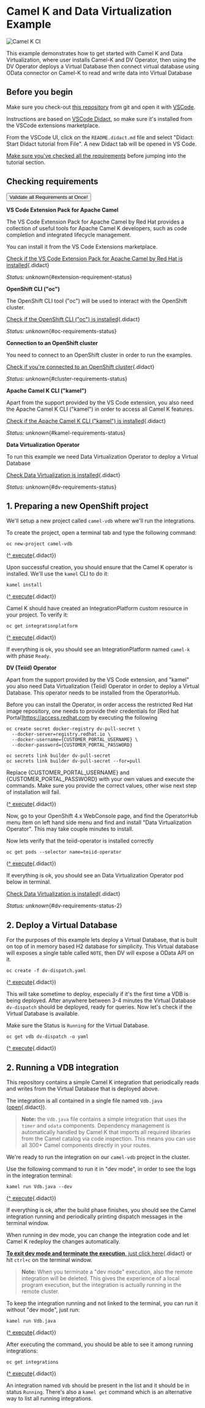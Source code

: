 # Camel K and Data Virtualization Example

![Camel K CI](https://github.com/openshift-integration/camel-k-example-basic/workflows/Camel%20K%20CI/badge.svg)

This example demonstrates how to get started with Camel K and Data Virtualization, where user installs Camel-K and DV Operator, then using the DV Operator deploys a Virtual Database then connect virtual database using OData connector on Camel-K to read and write data into Virtual Database

## Before you begin

Make sure you check-out [this repository](https://github.com/openshift-integration/camel-k-example-vdb) from git and open it with [VSCode](https://code.visualstudio.com/).

Instructions are based on [VSCode Didact](https://github.com/redhat-developer/vscode-didact), so make sure it's installed
from the VSCode extensions marketplace.

From the VSCode UI, click on the `README.didact.md` file and select "Didact: Start Didact tutorial from File". A new Didact tab will be opened in VS Code.

[Make sure you've checked all the requirements](./requirements.didact.md) before jumping into the tutorial section.

## Checking requirements

<a href='didact://?commandId=vscode.didact.validateAllRequirements' title='Validate all requirements!'><button>Validate all Requirements at Once!</button></a>

**VS Code Extension Pack for Apache Camel**

The VS Code Extension Pack for Apache Camel by Red Hat provides a collection of useful tools for Apache Camel K developers,
such as code completion and integrated lifecycle management.

You can install it from the VS Code Extensions marketplace.

[Check if the VS Code Extension Pack for Apache Camel by Red Hat is installed](didact://?commandId=vscode.didact.extensionRequirementCheck&text=extension-requirement-status$$redhat.apache-camel-extension-pack&completion=Camel%20extension%20pack%20is%20available%20on%20this%20system. "Checks the VS Code workspace to make sure the extension pack is installed"){.didact}

_Status: unknown_{#extension-requirement-status}

**OpenShift CLI ("oc")**

The OpenShift CLI tool ("oc") will be used to interact with the OpenShift cluster.

[Check if the OpenShift CLI ("oc") is installed](didact://?commandId=vscode.didact.cliCommandSuccessful&text=oc-requirements-status$$oc%20help "Tests to see if `oc help` returns a 0 return code"){.didact}

_Status: unknown_{#oc-requirements-status}

**Connection to an OpenShift cluster**

You need to connect to an OpenShift cluster in order to run the examples.

[Check if you're connected to an OpenShift cluster](didact://?commandId=vscode.didact.requirementCheck&text=cluster-requirements-status$$oc%20get%20project$$NAME&completion=OpenShift%20is%20connected. "Tests to see if `kamel version` returns a result"){.didact}

_Status: unknown_{#cluster-requirements-status}

**Apache Camel K CLI ("kamel")**

Apart from the support provided by the VS Code extension, you also need the Apache Camel K CLI ("kamel") in order to
access all Camel K features.

[Check if the Apache Camel K CLI ("kamel") is installed](didact://?commandId=vscode.didact.requirementCheck&text=kamel-requirements-status$$kamel%20version$$Camel%20K%20Client&completion=Apache%20Camel%20K%20CLI%20is%20available%20on%20this%20system. "Tests to see if `kamel version` returns a result"){.didact}

_Status: unknown_{#kamel-requirements-status}

**Data Virtualization Operator**

To run this example we need Data Virtualization Operator to deploy a Virtual Database

[Check Data Virtualization is installed](didact://?commandId=vscode.didact.requirementCheck&text=dv-requirements-status$$oc%20get%20pods%20--selector%20name%3Dteiid-operator$$teiid-operator-&completion=Data%20Virtualization%20is%20available%20on%20this%20system. "Tests to see if `oc get pods --selector name=teiid-operator` returns a result"){.didact}

_Status: unknown_{#dv-requirements-status}

## 1. Preparing a new OpenShift project

We'll setup a new project called `camel-vdb` where we'll run the integrations.

To create the project, open a terminal tab and type the following command:

```
oc new-project camel-vdb
```

([^ execute](didact://?commandId=vscode.didact.sendNamedTerminalAString&text=camelTerm$$oc%20new-project%20camel-vdb&completion=New%20project%20creation. "Opens a new terminal and sends the command above"){.didact})

Upon successful creation, you should ensure that the Camel K operator is installed. We'll use the `kamel` CLI to do it:

```
kamel install
```

([^ execute](didact://?commandId=vscode.didact.sendNamedTerminalAString&text=camelTerm$$kamel%20install&completion=Camel%20K%20operator%20installation. "Opens a new terminal and sends the command above"){.didact})

Camel K should have created an IntegrationPlatform custom resource in your project. To verify it:

```
oc get integrationplatform
```

([^ execute](didact://?commandId=vscode.didact.sendNamedTerminalAString&text=camelTerm$$oc%20get%20integrationplatform&completion=Camel%20K%20integration%20platform%20verification. "Opens a new terminal and sends the command above"){.didact})

If everything is ok, you should see an IntegrationPlatform named `camel-k` with phase `Ready`.

**DV (Teiid) Operator**

Apart from the support provided by the VS Code extension, and "kamel" you also need Data Virtualization (Teiid) Operator in order to deploy a Virtual Database. This operator needs to be installed from the OperatorHub.

Before you can install the Operator, in order access the restricted Red Hat image repository, one needs to provide their credentials for [Red hat Portal]https://access.redhat.com by executing the following

```
oc create secret docker-registry dv-pull-secret \
  --docker-server=registry.redhat.io \
  --docker-username={CUSTOMER_PORTAL_USERNAME} \
  --docker-password={CUSTOMER_PORTAL_PASSWORD}

oc secrets link builder dv-pull-secret
oc secrets link builder dv-pull-secret --for=pull
```

Replace {CUSTOMER_PORTAL_USERNAME} and {CUSTOMER_PORTAL_PASSWORD} with your own values and execute the commands. Make sure you provide the correct values, other wise next step of installation will fail.

([^ execute](didact://?commandId=vscode.didact.sendNamedTerminalAString&text=camelTerm$$echo%20%22%5Cn%5Cn%22%20%26%26echo%20%22Enter%20username%20for%20%27registry.redhat.io%27%20and%20press%20%5BENTER%5D%3A%20%22%20%26%26%20read%20username%20%26%26%20echo%20%22enter%20password%20for%20%27registry.redhat.io%27%20and%20press%20%5BENTER%5D%3A%20%22%20%26%26%20read%20-s%20password%20%26%26%20oc%20create%20secret%20docker-registry%20dv-pull-secret%20--docker-server%3Dregistry.redhat.io%20--docker-username%3D%24username%20--docker-password%3D%24password%20%26%26%20oc%20secrets%20link%20builder%20dv-pull-secret%20%26%26%20oc%20secrets%20link%20builder%20dv-pull-secret%20--for%3Dpull&completion=DV%20secret%20verification. "Opens a new terminal and sends the command above"){.didact})

Now, go to your OpenShift 4.x WebConsole page, and find the OperatorHub menu item on left hand side menu and find and install "Data Virtualization Operator". This may take couple minutes to install.

Now lets verify that the teiid-operator is installed correctly

```
oc get pods --selector name=teiid-operator
```

([^ execute](didact://?commandId=vscode.didact.sendNamedTerminalAString&text=camelTerm$$oc%20get%20pods%20--selector%20name%3Dteiid-operator&completion=DV%20K%20verification. "Opens a new terminal and sends the command `oc get pods --selector name=teiid-operator`"){.didact})

If everything is ok, you should see an Data Virtualization Operator pod below in terminal.

[Check Data Virtualization is installed](didact://?commandId=vscode.didact.requirementCheck&text=dv-requirements-status-2$$oc%20get%20pods%20--selector%20name%3Dteiid-operator$$teiid-operator-&completion=Data%20Virtualization%20is%20available%20on%20this%20system. "Tests to see if `oc get pods --selector name=teiid-operator` returns a result"){.didact}

_Status: unknown_{#dv-requirements-status-2}

## 2. Deploy a Virtual Database

For the purposes of this example lets deploy a Virtual Database, that is built on top of in memory based H2 database for simplicity. This Virtual database will exposes a single table called `NOTE`, then DV will expose a OData API on it.

```
oc create -f dv-dispatch.yaml
```

([^ execute](didact://?commandId=vscode.didact.sendNamedTerminalAString&text=camelTerm$$oc%20create%20-f%20dv-dispatch.yaml&completion=DV%20VDB%20deploy%20verification. "Opens a new terminal and sends the command `oc create -f dv-dispatch.yaml`"){.didact})

This will take sometime to deploy, especially if it's the first time a VDB is being deployed. After anywhere between 3-4 minutes the Virtual Database `dv-dispatch` should be deployed, ready for queries. Now let's check if the Virtual Database is available.

Make sure the Status is `Running` for the Virtual Database.

```
oc get vdb dv-dispatch -o yaml
```

([^ execute](didact://?commandId=vscode.didact.sendNamedTerminalAString&text=camelTerm$$oc%20get%20vdb%20dv-dispatch%20-o%20yaml&completion=DV%20K%20verification. "Opens a new terminal and sends the command `oc get vdb dv-dispatch -o yaml`"){.didact})

## 2. Running a VDB integration

This repository contains a simple Camel K integration that periodically reads and writes from the Virtual Database that is deployed above.

The integration is all contained in a single file named `Vdb.java` ([open](didact://?commandId=vscode.openFolder&projectFilePath=Vdb.java&completion=Opened%20the%20Vdb.java%20file "Opens the Vdb.java file"){.didact}).

> **Note:** the `Vdb.java` file contains a simple integration that uses the `timer` and `odata` components.
> Dependency management is automatically handled by Camel K that imports all required libraries from the Camel
> catalog via code inspection. This means you can use all 300+ Camel components directly in your routes.

We're ready to run the integration on our `camel-vdb` project in the cluster.

Use the following command to run it in "dev mode", in order to see the logs in the integration terminal:

```
kamel run Vdb.java --dev
```

([^ execute](didact://?commandId=vscode.didact.sendNamedTerminalAString&text=camelTerm$$kamel%20run%20Vdb.java%20--dev&completion=Camel%20K%20vdb%20integration%20run%20in%20dev%20mode. "Opens a new terminal and sends the command above"){.didact})

If everything is ok, after the build phase finishes, you should see the Camel integration running and periodically printing dispatch messages in the terminal window.

When running in dev mode, you can change the integration code and let Camel K redeploy the changes automatically.

[**To exit dev mode and terminate the execution**, just click here](didact://?commandId=vscode.didact.sendNamedTerminalCtrlC&text=camelTerm&completion=Camel%20K%20basic%20integration%20interrupted. "Interrupt the current operation on the terminal"){.didact} 
or hit `ctrl+c` on the terminal window.

> **Note:** When you terminate a "dev mode" execution, also the remote integration will be deleted. This gives the experience of a local program execution, but the integration is actually running in the remote cluster.

To keep the integration running and not linked to the terminal, you can run it without "dev mode", just run:

```
kamel run Vdb.java
```

([^ execute](didact://?commandId=vscode.didact.sendNamedTerminalAString&text=camelTerm$$kamel%20run%20Vdb.java&completion=Camel%20K%20vdb%20integration%20run. "Opens a new terminal and sends the command above"){.didact})

After executing the command, you should be able to see it among running integrations:

```
oc get integrations
```

([^ execute](didact://?commandId=vscode.didact.sendNamedTerminalAString&text=camelTerm$$oc%20get%20integrations&completion=Getting%20running%20integrations. "Opens a new terminal and sends the command above"){.didact})

An integration named `Vdb` should be present in the list and it should be in status `Running`. There's also a `kamel get` command which is an alternative way to list all running integrations.
